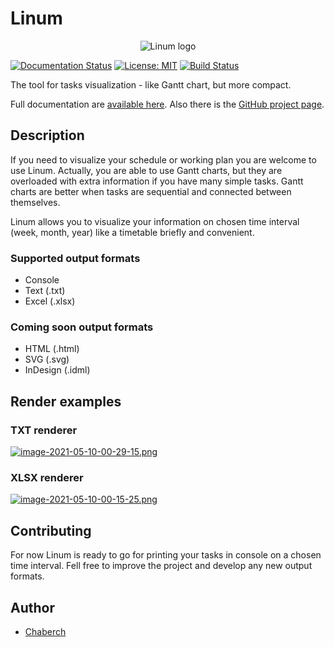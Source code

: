 # Linum

<p align="center">
    <img src="https://i.postimg.cc/rFWHwqwq/Artboard-1-0-5x.png" alt="Linum logo">
</p>

[![Documentation Status](https://readthedocs.com/projects/chaberch-linum/badge/?version=latest&token=78b2cc17787db8f14e1038a6d8b054e9e6aaff80ea6706ac3990a9619969ee8c)](https://chaberch-linum.readthedocs-hosted.com/en/latest/?badge=latest)
[![License: MIT](https://img.shields.io/badge/License-MIT-yellow.svg)](https://opensource.org/licenses/MIT)
[![Build Status](https://travis-ci.com/chabErch/Linum.svg?branch=master)](https://travis-ci.com/chabErch/Linum)

The tool for tasks visualization - like Gantt chart, but more compact.

Full documentation are [available here](https://chaberch-linum.readthedocs-hosted.com/). Also there is the [GitHub project page](https://github.com/chabErch/Linum).

## Description

If you need to visualize your schedule or working plan you are welcome to use Linum. Actually, you are able to use Gantt charts, but they are overloaded with extra information if you have many simple tasks. Gantt charts are better when tasks are sequential and connected between themselves. 

Linum allows you to visualize your information on chosen time interval
(week, month, year) like a timetable briefly and convenient.

### Supported output formats

- Console
- Text (.txt)
- Excel (.xlsx)

### Coming soon output formats

- HTML (.html)
- SVG (.svg)
- InDesign (.idml)

## Render examples

### TXT renderer

[![image-2021-05-10-00-29-15.png](https://i.postimg.cc/zB3QnTbL/image-2021-05-10-00-29-15.png)](https://postimg.cc/ZBtjmBLZ)

### XLSX renderer

[![image-2021-05-10-00-15-25.png](https://i.postimg.cc/NM7SbdJ0/image-2021-05-10-00-15-25.png)](https://postimg.cc/hzv2t1qF)

## Contributing

For now Linum is ready to go for printing your tasks in console on a chosen time interval. Fell free to improve the project and develop any new output formats.

## Author

- [Chaberch](https://github.com/chabErch)
